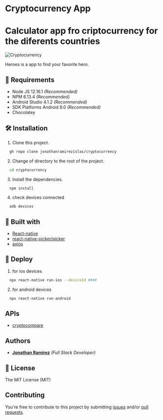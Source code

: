 # Cryptocurrency App

# Calculator app fro criptocurrency for the diferents countries 
    

![Cryptocurrency](https://res.cloudinary.com/djuqxjkh3/image/upload/v1613241504/Cryptocurrency%20app/20210213_120522_ruj4dd.gif)

Heroes is a app to find your favorite hero.


## 📢 Requirements
- Node JS 12.16.1 _(Recommended)_
- NPM 6.13.4 _(Recommended)_
- Android Studio 4.1.2  _(Recommended)_
- SDK Platforms Android 9.0  _(Recommended)_
- Chocolatey 


## 🛠 Installation
1. Clone this project.
```bash
  gh repo clone jonathanramirezislas/cryptocurrency
```
2. Change of directory to the root of the project.
```bash
  cd cryptocurrency
```
3. Install the dependencies.
```bash
  npm install
```
4. check devices connected
```bash
  adb devices
```

## 🔧 Built with
- [React-native](https://reactnative.dev/) 
- [react-native-picker/picker](https://github.com/react-native-picker/picker) 
- [axios](https://www.npmjs.com/package/axios) 



## 🚀 Deploy

1. for ios devices
```bash
  npx react-native run-ios --deviceId ####
```
2. for android devices
```bash
  npx react-native run-android 
```

## APIs
- [cryptocompare](https://min-api.cryptocompare.com/) 



## Authors

- **[Jonathan Ramirez](https://github.com/jonathanramirezislas)** _(Full Stack Developer)_


## 📜 License
The MIT License (MIT)

## Contributing

You're free to contribute to this project by submitting [issues](https://github.com/jonathanramirezislas/cryptocurrency/issues) and/or [pull requests](https://github.com/jonathanramirezislas/cryptocurrency/pulls).